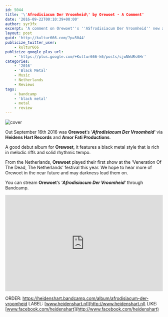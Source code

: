 ```yaml
---
id: 5044
title: '\'Afrodisiacum Der Vroomheid\' by Orewoet - A Comment'
date: '2016-09-22T00:10:39+00:00'
author: syr3fx
excerpt: 'A comment on Orewoet''s ''ASfrodisiacum Der Vroomheid'' new album out September 16th 2016.'
layout: post
guid: 'http://kultur666.com/?p=5044'
publicize_twitter_user:
    - kultur666
publicize_google_plus_url:
    - 'https://plus.google.com/+Kultur666-k6/posts/cjwNWdRs6Hr'
categories:
    - '2016'
    - 'Black Metal'
    - Music
    - Netherlands
    - Reviews
tags:
    - bandcamp
    - 'black metal'
    - metal
    - review
---
```


![cover](http://localhost:8080/wp-content/uploads/2016/09/cover1.jpg)

Out September 16th 2016 was **Orewoet**‘s ‘***Afrodisiacum Der Vroomheid***‘ via **Heidens Hart Records** and **Amor Fati Productions**.

A good debut album for **Orewoet**, it features a black metal style that is rich in melodic riffs and solid rhythmic tempo.

From the Netherlands, **Orewoet** played their first show at the ‘Veneration Of The Dead, The Netherlands’ festival this year. We hope to hear more of Orewoet in the near future and may darkness lead them on.

You can stream **Orewoet**‘s ‘***Afrodisiacum Der Vroomheid***‘ through Bandcamp.

<iframe style="border: 0; width: 100%; height: 307px;" src="https://bandcamp.com/EmbeddedPlayer/album=800769664/size=large/bgcol=333333/linkcol=e99708/tracklist=false/transparent=true/" seamless></iframe>

ORDER: <https://heidenshart.bandcamp.com/album/afrodisiacum-der-vroomheid>
LABEL: [www.heidenshart.nl](http://www.heidenshart.nl)
LIKE: [www.facebook.com/heidenshart](http://www.facebook.com/heidenshart)